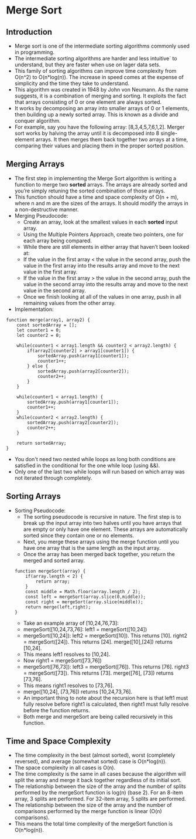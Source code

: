 # Merge Sort

## Introduction
- Merge sort is one of the intermediate sorting algorithms commonly used in programming.
- The intermediate sorting algorithms are harder and less intuitive` to understand, but they are faster when use on lager data sets.
- This family of sorting algorithms can improve time complexity from O(n^2) to O(n*log(n)). The increase in speed comes at the expense of simplicity and the time they take to understand.
- This algorithm was created in 1948 by John von Neumann. As the name suggests, it is a combination of merging and sorting. It exploits the fact that arrays consisting of 0 or one element are always sorted.
- It works by decomposing an array into smaller arrays of 0 or 1 elements, then building up a newly sorted array. This is known as a divide and conquer algorithm.
- For example, say you have the following array: [8,3,4,5,7,6,1,2]. Merger sort works by halving the array until it is decomposed into 8 single-element arrays. It then merges them back together two arrays at a time, comparing their values and placing them in the proper sorted position.
## Merging Arrays
- The first step in implementing the Merge Sort algorithm is writing a function to merge two **sorted** arrays. The arrays are already sorted and you’re simply retuning the sorted combination of those arrays.
- This function should have a time and space complexity of O(n + m), where n and m are the sizes of the arrays. It should modify the arrays in a non-destructive manner.
- Merging Pseudocode:
    - Create an array, look at the smallest values in each **sorted** input array.
    - Using the Multiple Pointers Approach, create two pointers, one for each array being compared.
    - While there are still elements in either array that haven’t been looked at:
    - If the value in the first array < the value in the second array, push the value in the first array into the results array and move to the next value in the first array.
    - If the value in the first array > the value in the second array, push the value in the second array into the results array and move to the next value in the second array.
    - Once we finish looking at all of the values in one array, push in all remaining values from the other array.
- Implementation:
```
function merge(array1, array2) {
    const sortedArray = [];
    let counter1 = 0;
    let counter2 = 0;

    while(counter1 < array1.length && counter2 < array2.length) {
        if(array2[counter2] > array1[counter1]) {
            sortedArray.push(array1[counter1]);
            counter1++;
        } else {
            sortedArray.push(array2[counter2]);
            counter2++;
        }
    }

    while(counter1 < array1.length) {
        sortedArray.push(array1[counter1]);
        counter1++;
    }
    while(counter2 < array2.length) {
        sortedArray.push(array2[counter2]);
        counter2++;
    }
    
    return sortedArray;
}

```
- You don't need two nested while loops as long both conditions are satisfied in the conditional for the one while loop (using &&).
- Only one of the last two while loops will run based on which array was not iterated through completely.
## Sorting Arrays
- Sorting Pseudocode:
    - The sorting pseudocode is recursive in nature. The first step is to break up the input array into two halves until you have arrays that are empty or only have one element. These arrays are automatically sorted since they contain one or no elements.
    - Next, you merge these arrays using the merge function until you have one array that is the same length as the input array.
    - Once the array has been merged back together, you return the merged and sorted array.
    ```
    function mergeSort(array) {
        if(array.length < 2) {
            return array;
        }
        const middle = Math.floor(array.length / 2);
        const left = mergeSort(array.slice(0,middle));
        const right = mergeSort(array.slice(middle));
        return merge(left,right);
    }

    ```
    - Take an example array of [10,24,76,73]:
    - mergeSort([10,24,73,76]: left1 = mergeSort([10,24])
    - mergeSort([10,24]): left2 = mergeSort([10]). This returns [10]. right2 = mergeSort([24]). This returns [24]. merge([10],[24]) returns [10,24].
    - This means left1 resolves to [10,24].
    - Now right1 = mergeSort([73,76])
    - mergeSort([76,73]): left3 = mergeSort([76]). This returns [76]. right3 = mergeSort([73]). This returns [73]. merge([76], [73]) returns [73,76].
    - This means right1 resolves to [73,76].
    - merge([10,24], [73,76]) returns [10,24,73,76].
    - An important thing to note about the recursion here is that left1 must fully resolve before right1 is calculated, then right1 must fully resolve before the function returns.
    - Both merge and mergeSort are being called recursively in this function.
## Time and Space Complexity
- The time complexity in the best (almost sorted), worst (completely reversed), and average (somewhat sorted) case is O(n*log(n)).
- The space complexity in all cases is O(n).
- The time complexity is the same in all cases because the algorithm will split the array and merge it back together regardless of its initial sort.
- The relationship between the size of the array and the number of splits performed by the mergeSort function is log(n) (base 2). For an 8-item array, 3 splits are performed. For 32-item array, 5 splits are performed.
- The relationship between the size of the array and the number of comparisons performed by the merge function is linear (O(n) comparisons).
- This means the total time complexity of the mergeSort function is O(n*log(n)).

